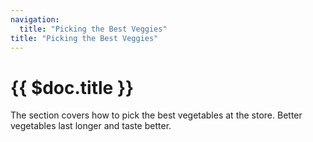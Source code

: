 ```yaml
---
navigation:
  title: "Picking the Best Veggies"
title: "Picking the Best Veggies"
---
```


# {{ $doc.title }}

The section covers how to pick the best vegetables at the store. Better vegetables last longer and taste better.